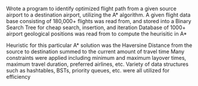 Wrote a program to identify optimized flight path from a given source airport to a destination airport, utilizing the A* algorithm.
A given flight data base consisting of 180,000+ flights was read from, and stored into a Binary Search Tree for cheap search, insertion, and iteration
Database of 1000+ airport geological positions was read from to compute the heurisitic in A*

Heuristic for this particular A* solution was the Haversine Distance from the source to destination summed to the current amount of travel time
Many constraints were applied including minimum and maximum layover times, maximum travel duration, preferred airlines, etc.
Variety of data structures such as hashtables, BSTs, priority queues, etc. were all utilized for efficiency

